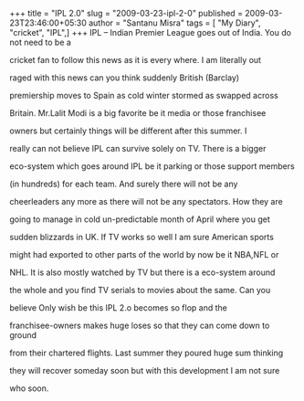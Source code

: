 +++
title = "IPL 2.0"
slug = "2009-03-23-ipl-2-0"
published = 2009-03-23T23:46:00+05:30
author = "Santanu Misra"
tags = [ "My Diary", "cricket", "IPL",]
+++
IPL – Indian Premier League goes out of India. You do not need to be a
cricket fan to follow this news as it is every where. I am literally out
raged with this news can you think suddenly British (Barclay)
premiership moves to Spain as cold winter stormed as swapped across
Britain. Mr.Lalit Modi is a big favorite be it media or those franchisee
owners but certainly things will be different after this summer. I
really can not believe IPL can survive solely on TV. There is a bigger
eco-system which goes around IPL be it parking or those support members
(in hundreds) for each team. And surely there will not be any
cheerleaders any more as there will not be any spectators. How they are
going to manage in cold un-predictable month of April where you get
sudden blizzards in UK. If TV works so well I am sure American sports
might had exported to other parts of the world by now be it NBA,NFL or
NHL. It is also mostly watched by TV but there is a eco-system around
the whole and you find TV serials to movies about the same. Can you
believe Only wish be this IPL 2.o becomes so flop and the
franchisee-owners makes huge loses so that they can come down to ground
from their chartered flights. Last summer they poured huge sum thinking
they will recover someday soon but with this development I am not sure
who soon.
